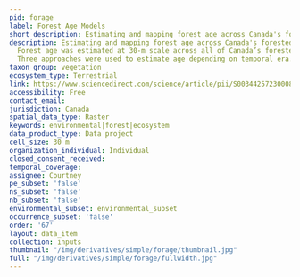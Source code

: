 ```yaml
---
pid: forage
label: Forest Age Models
short_description: Estimating and mapping forest age across Canada's forested ecosystems.
description: Estimating and mapping forest age across Canada's forested ecosystems.
  Forest age was estimated at 30-m scale across all of Canada’s forested ecosystems.
  Three approaches were used to estimate age depending on temporal era.
taxon_group: vegetation
ecosystem_type: Terrestrial
link: https://www.sciencedirect.com/science/article/pii/S0034425723000809
accessibility: Free
contact_email: 
jurisdiction: Canada
spatial_data_type: Raster
keywords: environmental|forest|ecosystem
data_product_type: Data project
cell_size: 30 m
organization_individual: Individual
closed_consent_received: 
temporal_coverage: 
assignee: Courtney
pe_subset: 'false'
ns_subset: 'false'
nb_subset: 'false'
environmental_subset: environmental_subset
occurrence_subset: 'false'
order: '67'
layout: data_item
collection: inputs
thumbnail: "/img/derivatives/simple/forage/thumbnail.jpg"
full: "/img/derivatives/simple/forage/fullwidth.jpg"
---
```

